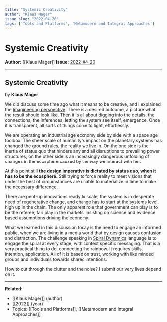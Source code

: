 ```yaml
---
title: "Systemic Creativity"
author: "Klaus Mager"
issue_slug: "2022-04-20"
tags: ['Tools and Platforms', 'Metamodern and Integral Approaches']
---
```


# Systemic Creativity

**Author:** [[Klaus Mager]]
**Issue:** [2022-04-20](https://plex.collectivesensecommons.org/2022-04-20/)

---

## Systemic Creativity
by **Klaus Mager**

We did discuss some time ago what it means to be creative, and I explained the [Imagineering perspective](https://sites.disney.com/waltdisneyimagineering/our-process/). There is a desired outcome, a picture what the result should look like. Then it is all about digging into the details, the connections, the inferences, letting the system see itself, emergence. Once it is transparent, all sorts of things come to light, effortlessly.

We are operating an industrial age economy side by side with a space age toolbox. The sheer scale of humanity's impact on the planetary systems has changed the ground rules, the reality we live in. On the one side is the inertia of status quo that hinders any and all disruptions to prevailing power structures, on the other side is an increasingly dangerous unfolding of changes in the ecosphere caused by the way we interact with her. 

At this point still **the design imperative is dictated by status quo, when it has to be the ecosphere.** Still trying to force reality to meet visions that under the best of circumstances are unable to materialize in time to make the necessary difference.

There are pent-up innovations ready to scale, the system is in desperate need of regenerative change, and change has to start at the systems level, high up in the chain. The only apparent role that government can play is to be the referee, fair play in the markets, insisting on science and evidence based assumptions driving the economy.

What we learned in this discussion today is the need to engage an informed public, when we are living in a media world that by design causes confusion and distraction. The challenge speaking in [Spiral Dynamics](https://en.wikipedia.org/wiki/Spiral_Dynamics) language is to engage the spiral at every stage, with context specific messaging. That is a very practical thing to do, connecting the rainbow. It requires skills, intention, application. All of it is based on trust, working with like minded groups and individuals towards shared intentions.

How to cut through the clutter and the noise? I submit our very lives depend on it.

---

**Related:**
- [[Klaus Mager]] (author)
- [[2022]] (year)
- Topics: [[Tools and Platforms]], [[Metamodern and Integral Approaches]]

